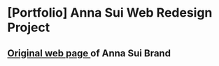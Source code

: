 # [Portfolio] Anna Sui Web Redesign Project
## <a href="https://annasui.com/?logged_in_customer_id=&lang=ko"> Original web page </a> of Anna Sui Brand
